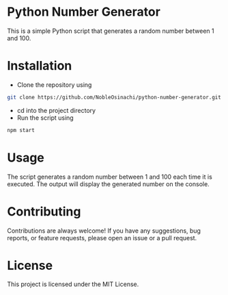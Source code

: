 # Python Number Generator
This is a simple Python script that generates a random number between 1 and 100.

# Installation
+ Clone the repository using 
```bash
git clone https://github.com/NobleOsinachi/python-number-generator.git
```
+ cd into the project directory
+ Run the script using 

```bash
npm start
```
# Usage
The script generates a random number between 1 and 100 each time it is executed. The output will display the generated number on the console.

# Contributing
Contributions are always welcome! If you have any suggestions, bug reports, or feature requests, please open an issue or a pull request.

# License
This project is licensed under the MIT License.
